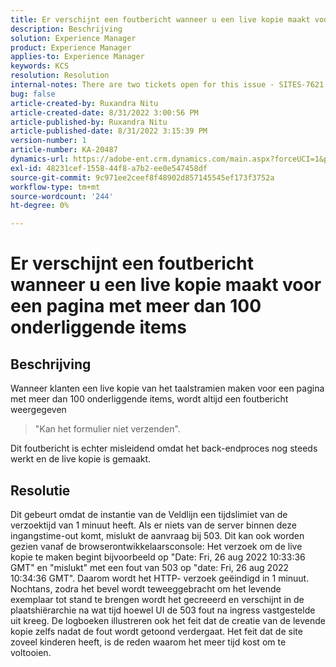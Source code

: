 ```yaml
---
title: Er verschijnt een foutbericht wanneer u een live kopie maakt voor een pagina met meer dan 100 onderliggende items
description: Beschrijving
solution: Experience Manager
product: Experience Manager
applies-to: Experience Manager
keywords: KCS
resolution: Resolution
internal-notes: There are two tickets open for this issue - SITES-7621 and SITES-7668
bug: false
article-created-by: Ruxandra Nitu
article-created-date: 8/31/2022 3:00:56 PM
article-published-by: Ruxandra Nitu
article-published-date: 8/31/2022 3:15:39 PM
version-number: 1
article-number: KA-20487
dynamics-url: https://adobe-ent.crm.dynamics.com/main.aspx?forceUCI=1&pagetype=entityrecord&etn=knowledgearticle&id=56d1d4b4-3d29-ed11-9db1-0022480861dd
exl-id: 48231cef-1558-44f8-a7b2-ee0e547458df
source-git-commit: 9c971ee2ceef8f48902d857145545ef173f3752a
workflow-type: tm+mt
source-wordcount: '244'
ht-degree: 0%

---
```


# Er verschijnt een foutbericht wanneer u een live kopie maakt voor een pagina met meer dan 100 onderliggende items

## Beschrijving


Wanneer klanten een live kopie van het taalstramien maken voor een pagina met meer dan 100 onderliggende items, wordt altijd een foutbericht weergegeven


> &quot;Kan het formulier niet verzenden&quot;.


Dit foutbericht is echter misleidend omdat het back-endproces nog steeds werkt en de live kopie is gemaakt.


## Resolutie


Dit gebeurt omdat de instantie van de Veldlijn een tijdslimiet van de verzoektijd van 1 minuut heeft.
Als er niets van de server binnen deze ingangstime-out komt, mislukt de aanvraag bij 503.
Dit kan ook worden gezien vanaf de browserontwikkelaarsconsole: Het verzoek om de live kopie te maken begint bijvoorbeeld op &quot;Date: Fri, 26 aug 2022 10:33:36 GMT&quot; en &quot;mislukt&quot; met een fout van 503 op &quot;date: Fri, 26 aug 2022 10:34:36 GMT&quot;. Daarom wordt het HTTP- verzoek geëindigd in 1 minuut.
Nochtans, zodra het bevel wordt teweeggebracht om het levende exemplaar tot stand te brengen wordt het gecreeerd en verschijnt in de plaatshiërarchie na wat tijd hoewel UI de 503 fout na ingress vastgestelde uit kreeg. De logboeken illustreren ook het feit dat de creatie van de levende kopie zelfs nadat de fout wordt getoond verdergaat. Het feit dat de site zoveel kinderen heeft, is de reden waarom het meer tijd kost om te voltooien.
